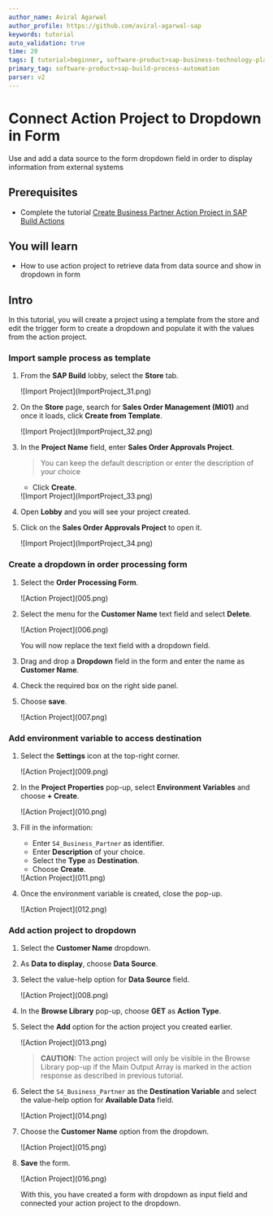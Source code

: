 ```yaml
---
author_name: Aviral Agarwal
author_profile: https://github.com/aviral-agarwal-sap
keywords: tutorial
auto_validation: true
time: 20
tags: [ tutorial>beginner, software-product>sap-business-technology-platform, tutorial>free-tier]
primary_tag: software-product>sap-build-process-automation
parser: v2
---
```


# Connect Action Project to Dropdown in Form
<!-- description --> Use and add a data source to the form dropdown field in order to display information from external systems

## Prerequisites
- Complete the tutorial [Create Business Partner Action Project in SAP Build Actions](spa-business-partner-action-create)

## You will learn
- How to use action project to retrieve data from data source and show in dropdown in form

## Intro
In this tutorial, you will create a project using a template from the store and edit the trigger form to create a dropdown and populate it with the values from the action project.

### Import sample process as template

1.  From the **SAP Build** lobby, select the **Store** tab.

    <!-- border -->![Import Project](ImportProject_31.png)

2. On the **Store** page, search for **Sales Order Management (MI01)** and once it loads, click **Create from Template**.

    <!-- border -->![Import Project](ImportProject_32.png)

3. In the **Project Name** field, enter **Sales Order Approvals Project**.
   
    > You can keep the default description or enter the description of your choice

    - Click **Create**.

    <!-- border -->![Import Project](ImportProject_33.png)

4. Open **Lobby** and you will see your project created.
   
5. Click on the **Sales Order Approvals Project** to open it.

    <!-- border -->![Import Project](ImportProject_34.png)


### Create a dropdown in order processing form


1.  Select the **Order Processing Form**.

    <!-- border -->![Action Project](005.png)

2. Select the menu for the **Customer Name** text field and select **Delete**.

    <!-- border -->![Action Project](006.png)

    You will now replace the text field with a dropdown field.

3. Drag and drop a **Dropdown** field in the form and enter the name as **Customer Name**.
   
4. Check the required box on the right side panel.
   
5. Choose **save**.

    <!-- border -->![Action Project](007.png)


### Add environment variable to access destination

1. Select the **Settings** icon at the top-right corner.

    <!-- border -->![Action Project](009.png)

2. In the **Project Properties** pop-up, select **Environment Variables** and choose **+ Create**.

    <!-- border -->![Action Project](010.png)

3. Fill in the information:

    - Enter `S4_Business_Partner` as identifier.
    - Enter **Description** of your choice.
    - Select the **Type** as **Destination**.
    - Choose **Create**.

    <!-- border -->![Action Project](011.png)

4. Once the environment variable is created, close the pop-up.

    <!-- border -->![Action Project](012.png)


### Add action project to dropdown

1. Select the **Customer Name** dropdown.
   
2. As **Data to display**, choose **Data Source**.
   
3. Select the value-help option for **Data Source** field.

    <!-- border -->![Action Project](008.png)

4. In the **Browse Library** pop-up, choose **GET** as **Action Type**. 
   
5. Select the **Add** option for the action project you created earlier.

    <!-- border -->![Action Project](013.png)

    > **CAUTION:** The action project will only be visible in the Browse Library pop-up if the Main Output Array is marked in the action response as described in previous tutorial.

6. Select the `S4_Business_Partner` as the **Destination Variable** and select the value-help option for **Available Data** field.

    <!-- border -->![Action Project](014.png)

7. Choose the **Customer Name** option from the dropdown.

    <!-- border -->![Action Project](015.png)

8. **Save** the form.

    <!-- border -->![Action Project](016.png)

    With this, you have created a form with dropdown as input field and connected your action project to the dropdown.
